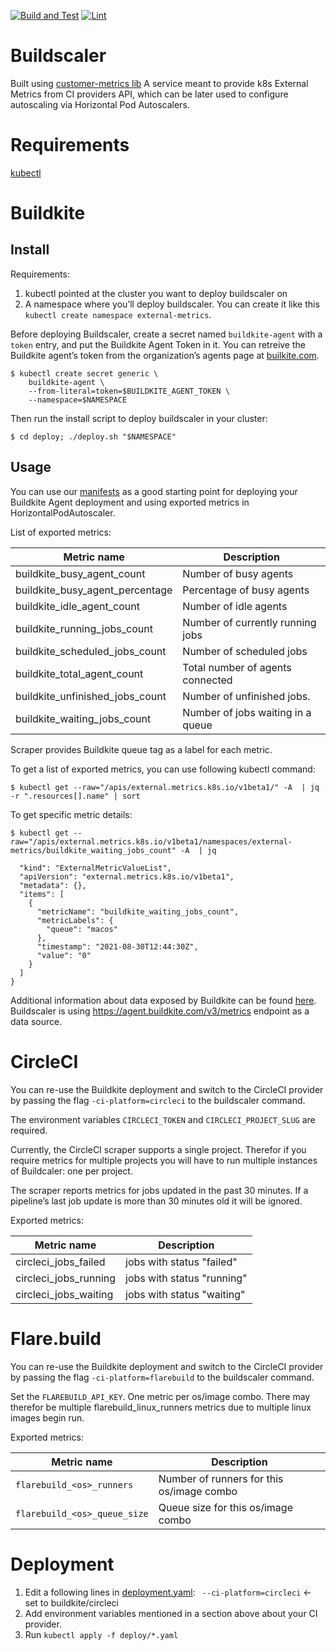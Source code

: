 [![Build and Test](https://github.com/elotl/buildscaler/actions/workflows/build.yml/badge.svg)](https://github.com/elotl/buildscaler/actions/workflows/build.yml)
[![Lint](https://github.com/elotl/buildscaler/actions/workflows/lint.yml/badge.svg)](https://github.com/elotl/buildscaler/actions/workflows/lint.yml)
# Buildscaler

Built using [customer-metrics
lib](https://github.com/kubernetes-sigs/custom-metrics-apiserver) A service
meant to provide k8s External Metrics from CI providers API, which can be
later used to configure autoscaling via Horizontal Pod Autoscalers.

# Requirements

[kubectl](https://kubernetes.io/docs/tasks/tools/#kubectl)

# Buildkite

## Install

Requirements:

1. kubectl pointed at the cluster you want to deploy buildscaler on
2. A namespace where you’ll deploy buildscaler. You can create it like this
   `kubectl create namespace external-metrics`.

Before deploying Buildscaler, create a secret named
`buildkite-agent` with a `token` entry, and put the Buildkite Agent Token in
it. You can retreive the Buildkite agent’s token from the organization’s agents
page at [builkite.com](https://buildkite.com/).

    $ kubectl create secret generic \
        buildkite-agent \
        --from-literal=token=$BUILDKITE_AGENT_TOKEN \
        --namespace=$NAMESPACE

Then run the install script to deploy buildscaler in your cluster:

	$ cd deploy; ./deploy.sh "$NAMESPACE"

## Usage

You can use our [manifests](examples/buildkite) as a good starting point for deploying your Buildkite Agent deployment and using exported metrics in HorizontalPodAutoscaler.

List of exported metrics:

| Metric name                     | Description                       |
|---------------------------------|-----------------------------------|
| buildkite_busy_agent_count      | Number of busy agents             |
| buildkite_busy_agent_percentage | Percentage of busy agents         |
| buildkite_idle_agent_count      | Number of idle agents             |
| buildkite_running_jobs_count    | Number of currently running jobs  |
| buildkite_scheduled_jobs_count  | Number of scheduled jobs          |
| buildkite_total_agent_count     | Total number of agents connected  |
| buildkite_unfinished_jobs_count | Number of unfinished jobs.        |
| buildkite_waiting_jobs_count    | Number of jobs waiting in a queue |

Scraper provides Buildkite queue tag as a label for each metric.

To get a list of exported metrics, you can use following kubectl command:

    $ kubectl get --raw="/apis/external.metrics.k8s.io/v1beta1/" -A  | jq -r ".resources[].name" | sort

To get specific metric details:

    $ kubectl get --raw="/apis/external.metrics.k8s.io/v1beta1/namespaces/external-metrics/buildkite_waiting_jobs_count" -A  | jq
```bash{
  "kind": "ExternalMetricValueList",
  "apiVersion": "external.metrics.k8s.io/v1beta1",
  "metadata": {},
  "items": [
    {
      "metricName": "buildkite_waiting_jobs_count",
      "metricLabels": {
        "queue": "macos"
      },
      "timestamp": "2021-08-30T12:44:30Z",
      "value": "0"
    }
  ]
}
```

Additional information about data exposed by Buildkite can be found [here](https://buildkite.com/docs/apis/agent-api/metrics). Buildscaler is using https://agent.buildkite.com/v3/metrics endpoint as a data source.

# CircleCI

You can re-use the Buildkite deployment and switch to the CircleCI provider
by passing the flag `-ci-platform=circleci` to the buildscaler command.

The environment variables `CIRCLECI_TOKEN` and `CIRCLECI_PROJECT_SLUG`
are required.

Currently, the CircleCI scraper supports a single project. Therefor if you
require metrics for multiple projects you will have to run multiple instances
of Buildcaler: one per project.

The scraper reports metrics for jobs updated in the past 30 minutes. If a
pipeline’s last job update is more than 30 minutes old it will be ignored.

Exported metrics:

| Metric name           | Description                |
|-----------------------|----------------------------|
| circleci_jobs_failed  | jobs with status "failed"  |
| circleci_jobs_running | jobs with status "running" |
| circleci_jobs_waiting | jobs with status "waiting" |

# Flare.build

You can re-use the Buildkite deployment and switch to the CircleCI provider
by passing the flag `-ci-platform=flarebuild` to the buildscaler command.

Set the `FLAREBUILD_API_KEY`. One metric per os/image combo. There may therefor
be multiple flarebuild_linux_runners metrics due to multiple linux images begin
run.

Exported metrics:

| Metric name                  | Description                               |
|------------------------------|-------------------------------------------|
| `flarebuild_<os>_runners`    | Number of runners for this os/image combo |
| `flarebuild_<os>_queue_size` | Queue size for this os/image combo        |


# Deployment

1. Edit a following lines in [deployment.yaml](deploy/deployment.yaml): ` --ci-platform=circleci` <- set to buildkite/circleci
2. Add environment variables mentioned in a section above about your CI provider.
3. Run `kubectl apply -f deploy/*.yaml`
